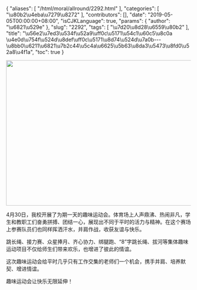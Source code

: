 {
    "aliases": [
        "/html/moral/allround/2292.html"
    ],
    "categories": [
        "\u80b2\u4eba\u7279\u8272"
    ],
    "contributors": [],
    "date": "2019-05-05T00:00:00+08:00",
    "isCJKLanguage": true,
    "params": {
        "author": "\u6821\u529e"
    },
    "slug": "2292",
    "tags": [
        "\u7d20\u8d28\u6559\u80b2"
    ],
    "title": "\u56e2\u7ed3\u534f\u52a9\uff0c\u5171\u54c1\u60c5\u8c0a   \u4e0d\u754f\u524d\u8def\uff0c\u5171\u8d74\u524d\u7a0b---\u8bb0\u6211\u6821\u7b2c44\u5c4a\u6625\u5b63\u8da3\u5473\u8fd0\u52a8\u4f1a",
    "toc": true
}


<img
    src="https://cdn.tfls.online/mirror/full/1748b39d86be0e2b215bf518fa12048a3e1c85c3.jpg"
    style="display:block;margin-left:auto;margin-right:auto;"
    decoding="async"
    fetchpriority="auto"
    loading="lazy"
    height="397"
    width="596"
/>







4月30日，我校开展了为期一天的趣味运动会。体育场上人声鼎沸、热闹非凡，学生和教职工们奋勇拼搏、团结一心，展现出不同于平时的活力与精神。在这个赛场上参赛队员们也同样挥洒汗水，并肩作战，收获友谊与快乐。




跳长绳、接力赛、众星捧月、齐心协力、绑腿跑、“8”字跳长绳、拔河等集体趣味运动项目不仅给师生们带来欢乐，也增进了彼此的情谊。




这次趣味运动会给平时几乎只有工作交集的老师们一个机会，携手并肩、培养默契、增进情谊。




趣味运动会让快乐无限延伸！




  




